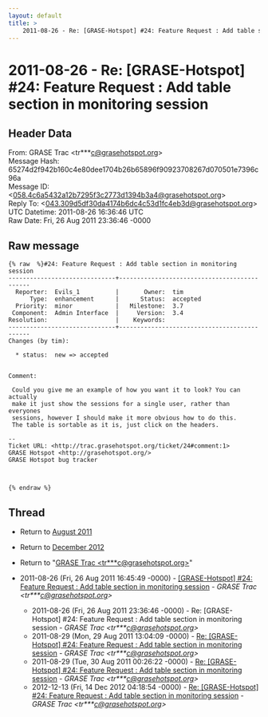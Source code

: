 ```yaml
---
layout: default
title: >
    2011-08-26 - Re: [GRASE-Hotspot] #24: Feature Request : Add table section in monitoring session
---
```


# 2011-08-26 - Re: [GRASE-Hotspot] #24: Feature Request : Add table section in monitoring session

## Header Data

From: GRASE Trac \<tr***c@grasehotspot.org\><br>
Message Hash: 65274d2f942b160c4e80dee1704b26b65896f90923708267d070501e7396c96a<br>
Message ID: \<058.4c6a5432a12b7295f3c2773d1394b3a4@grasehotspot.org\><br>
Reply To: \<043.309d5df30da4174b6dc4c53d1fc4eb3d@grasehotspot.org\><br>
UTC Datetime: 2011-08-26 16:36:46 UTC<br>
Raw Date: Fri, 26 Aug 2011 23:36:46 -0000<br>

## Raw message

```
{% raw  %}#24: Feature Request : Add table section in monitoring session
------------------------------+---------------------------------------------
  Reporter:  Evils_1          |       Owner:  tim     
      Type:  enhancement      |      Status:  accepted
  Priority:  minor            |   Milestone:  3.7     
 Component:  Admin Interface  |     Version:  3.4     
Resolution:                   |    Keywords:          
------------------------------+---------------------------------------------
Changes (by tim):

  * status:  new => accepted


Comment:

 Could you give me an example of how you want it to look? You can actually
 make it just show the sessions for a single user, rather than everyones
 sessions, however I should make it more obvious how to do this.
 The table is sortable as it is, just click on the headers.

-- 
Ticket URL: <http://trac.grasehotspot.org/ticket/24#comment:1>
GRASE Hotspot <http://grasehotspot.org/>
GRASE Hotspot bug tracker



{% endraw %}
```

## Thread

+ Return to [August 2011](/archive/2011/08)
+ Return to [December 2012](/archive/2012/12)

+ Return to "[GRASE Trac <tr***c<span>@</span>grasehotspot.org>](/authors/tr___c_at_grasehotspot_org)"

+ 2011-08-26 (Fri, 26 Aug 2011 16:45:49 -0000) - [[GRASE-Hotspot] #24: Feature Request : Add table section in monitoring session](/archive/2011/08/e1cda3a639334f9fd1590a8bd50195c275fe2301fd05b7c37260f6631a87f449) - _GRASE Trac \<tr***c@grasehotspot.org\>_
  + 2011-08-26 (Fri, 26 Aug 2011 23:36:46 -0000) - Re: [GRASE-Hotspot] #24: Feature Request : Add table section in monitoring session - _GRASE Trac \<tr***c@grasehotspot.org\>_
  + 2011-08-29 (Mon, 29 Aug 2011 13:04:09 -0000) - [Re: [GRASE-Hotspot] #24: Feature Request : Add table section in monitoring session](/archive/2011/08/7106487b98723fd4439155d15d1bf25d7baaca2602601c37c9795bf12f662dca) - _GRASE Trac \<tr***c@grasehotspot.org\>_
  + 2011-08-29 (Tue, 30 Aug 2011 00:26:22 -0000) - [Re: [GRASE-Hotspot] #24: Feature Request : Add table section in monitoring session](/archive/2011/08/16e49f6c6fec86ddff13613c2a5c434b9c17be71b900dbda720352a6c09f605c) - _GRASE Trac \<tr***c@grasehotspot.org\>_
  + 2012-12-13 (Fri, 14 Dec 2012 04:18:54 -0000) - [Re: [GRASE-Hotspot] #24: Feature Request : Add table section in monitoring session](/archive/2012/12/05c4f36bb9380dd6cc6f06abe98239c0d1d62196432104fe3e465fe211622e2b) - _GRASE Trac \<tr***c@grasehotspot.org\>_

